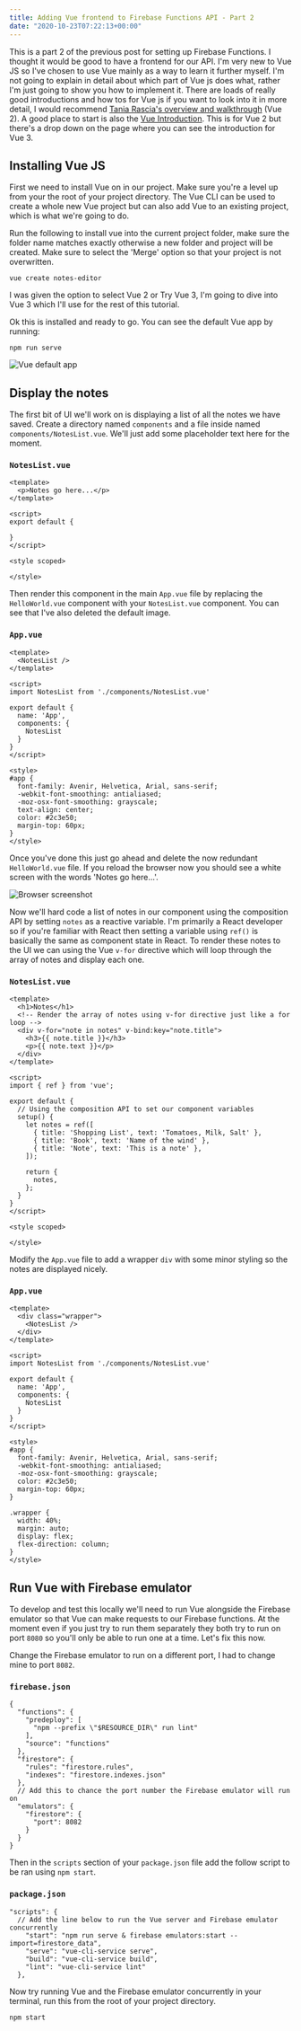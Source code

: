 ```yaml
---
title: Adding Vue frontend to Firebase Functions API - Part 2
date: "2020-10-23T07:22:13+00:00"
---
```


This is a part 2 of the previous post for setting up Firebase Functions. I thought it would be good to have a frontend for our API. I'm very new to Vue JS so I've chosen to use Vue mainly as a way to learn it further myself. I'm not going to explain in detail about which part of Vue js does what, rather I'm just going to show you how to implement it. There are loads of really good introductions and how tos for Vue js if you want to look into it in more detail, I would recommend [Tania Rascia's overview and walkthrough](https://www.taniarascia.com/getting-started-with-vue/) (Vue 2). A good place to start is also the [Vue Introduction](https://vuejs.org/v2/guide/index.html). This is for Vue 2 but there's a drop down on the page where you can see the introduction for Vue 3.

## Installing Vue JS

First we need to install Vue on in our project. Make sure you're a level up from your the root of your project directory. The Vue CLI can be used to create a whole new Vue project but can also add Vue to an existing project, which is what we're going to do.

Run the following to install vue into the current project folder, make sure the folder name matches exactly otherwise a new folder and project will be created. Make sure to select the 'Merge' option so that your project is not overwritten.
```
vue create notes-editor
```

I was given the option to select Vue 2 or Try Vue 3, I'm going to dive into Vue 3 which I'll use for the rest of this tutorial.

Ok this is installed and ready to go. You can see the default Vue app by running:

```
npm run serve
```

![Vue default app](./assets/vue_default_app.png)

## Display the notes

The first bit of UI we'll work on is displaying a list of all the notes we have saved. Create a directory named `components` and a file inside named `components/NotesList.vue`. We'll just add some placeholder text here for the moment.

### **`NotesList.vue`**
```vue
<template>
  <p>Notes go here...</p>
</template>

<script>
export default {
  
}
</script>

<style scoped>

</style>
```

Then render this component in the main `App.vue` file by replacing the `HelloWorld.vue` component with your `NotesList.vue` component.
You can see that I've also deleted the default image.

### **`App.vue`**
```vue
<template>
  <NotesList />
</template>

<script>
import NotesList from './components/NotesList.vue'

export default {
  name: 'App',
  components: {
    NotesList
  }
}
</script>

<style>
#app {
  font-family: Avenir, Helvetica, Arial, sans-serif;
  -webkit-font-smoothing: antialiased;
  -moz-osx-font-smoothing: grayscale;
  text-align: center;
  color: #2c3e50;
  margin-top: 60px;
}
</style>
```

Once you've done this just go ahead and delete the now redundant `HelloWorld.vue` file. If you reload the browser now you should see a white screen with the words 'Notes go here...'.

![Browser screenshot](./assets/notes_go_here.png)

Now we'll hard code a list of notes in our component using the composition API by setting `notes` as a reactive variable. I'm primarily a React developer so if you're familiar with React then setting a variable using `ref()` is basically the same as component state in React. To render these notes to the UI we can using the Vue `v-for` directive which will loop through the array of notes and display each one.

### **`NotesList.vue`**
```vue
<template>
  <h1>Notes</h1>
  <!-- Render the array of notes using v-for directive just like a for loop -->
  <div v-for="note in notes" v-bind:key="note.title">
    <h3>{{ note.title }}</h3>
    <p>{{ note.text }}</p>
  </div>
</template>

<script>
import { ref } from 'vue';

export default {
  // Using the composition API to set our component variables
  setup() {
    let notes = ref([
      { title: 'Shopping List', text: 'Tomatoes, Milk, Salt' },
      { title: 'Book', text: 'Name of the wind' },
      { title: 'Note', text: 'This is a note' },
    ]);
    
    return {
      notes,
    };
  }
}
</script>

<style scoped>

</style>
```

Modify the `App.vue` file to add a wrapper `div` with some minor styling so the notes are displayed nicely.

### **`App.vue`**
```vue
<template>
  <div class="wrapper">
    <NotesList />
  </div>
</template>

<script>
import NotesList from './components/NotesList.vue'

export default {
  name: 'App',
  components: {
    NotesList
  }
}
</script>

<style>
#app {
  font-family: Avenir, Helvetica, Arial, sans-serif;
  -webkit-font-smoothing: antialiased;
  -moz-osx-font-smoothing: grayscale;
  color: #2c3e50;
  margin-top: 60px;
}

.wrapper {
  width: 40%;
  margin: auto;
  display: flex;
  flex-direction: column;
}
</style>

```

## Run Vue with Firebase emulator

To develop and test this locally we'll need to run Vue alongside the Firebase emulator so that Vue can make requests to our Firebase functions. At the moment even if you just try to run them separately they both try to run on port `8080` so you'll only be able to run one at a time. Let's fix this now.

Change the Firebase emulator to run on a different port, I had to change mine to port `8082`.

### **`firebase.json`**
```jsonc
{
  "functions": {
    "predeploy": [
      "npm --prefix \"$RESOURCE_DIR\" run lint"
    ],
    "source": "functions"
  },
  "firestore": {
    "rules": "firestore.rules",
    "indexes": "firestore.indexes.json"
  },
  // Add this to chance the port number the Firebase emulator will run on
  "emulators": {
    "firestore": {
      "port": 8082
    }
  }
}
```

Then in the `scripts` section of your `package.json` file add the follow script to be ran using `npm start`.

### **`package.json`**
```jsonc
"scripts": {
  // Add the line below to run the Vue server and Firebase emulator concurrently
    "start": "npm run serve & firebase emulators:start --import=firestore_data",
    "serve": "vue-cli-service serve",
    "build": "vue-cli-service build",
    "lint": "vue-cli-service lint"
  },
```

Now try running Vue and the Firebase emulator concurrently in your terminal, run this from the root of your project directory.

```
npm start
```

